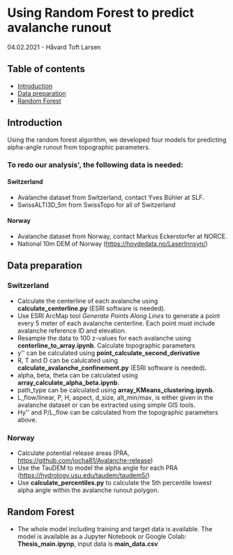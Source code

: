 # Using Random Forest to predict avalanche runout
04.02.2021 - Håvard Toft Larsen

## Table of contents
* [Introduction](#introduction)
* [Data preparation](#data-preparation)
* [Random Forest](#random-forest)

## Introduction
Using the random forest algorithm, we developed four models for predicting alpha-angle runout from topographic parameters.

### To redo our analysis', the following data is needed:
#### Switzerland
* Avalanche dataset from Switzerland, contact Yves Bühler at SLF.
* SwissALTI3D_5m from SwissTopo for all of Switzerland

#### Norway
* Avalanche dataset from Norway, contact Markus Eckerstorfer at NORCE.
* National 10m DEM of Norway (https://hoydedata.no/LaserInnsyn/)
	
## Data preparation
### Switzerland
* Calculate the centerline of each avalanche using **calculate_centerline.py** (ESRI software is needed).
* Use ESRI ArcMap tool *Generate Points Along Lines* to generate a point every 5 meter of each avalanche centerline. Each point must include avalanche reference ID and elevation.
* Resample the data to 100 z-values for each avalanche using **centerline_to_array.ipynb**.
Calculate topographic parameters
* y'' can be calculated using **point_calculate_second_derivative**
* R, T and D can be calulcated using **calculate_avalanche_confinement.py** (ESRI software is needed).
* alpha, beta, theta can be calculated using **array_calculate_alpha_beta.ipynb**.
* path_type can be calculated using **array_KMeans_clustering.ipynb**.
* L_flow/linear, P, H, aspect, d_size, alt_min/max, is either given in the avalanche dataset or can be extracted using simple GIS tools.
* Hy'' and P/L_flow can be calculated from the topographic parameters above.
### Norway
* Calculate potential release areas (PRA, https://github.com/jocha81/Avalanche-release)
* Use the TauDEM to model the alpha angle for each PRA (https://hydrology.usu.edu/taudem/taudem5/)
* Use **calculate_percentiles.py** to calculate the 5th percentile lowest alpha angle within the avalanche runout polygon.
	
## Random Forest
* The whole model including training and target data is available. The model is available as a Jupyter Notebook or Google Colab: **Thesis_main.ipynp**, input data is **main_data.csv**